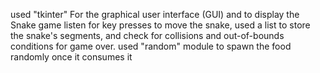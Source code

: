 used "tkinter" For the graphical user interface (GUI) and to display the Snake game 
 listen for key presses to move the snake,
 used a list to store the snake's segments,
 and check for collisions and out-of-bounds conditions for game over.
used "random" module to spawn the food randomly once it consumes it 
